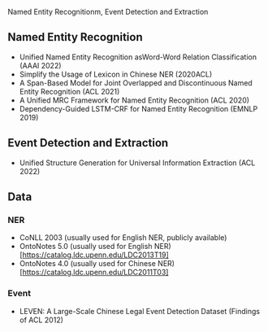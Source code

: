 Named Entity Recognitionm, Event Detection and Extraction

## Named Entity Recognition
- Unified Named Entity Recognition asWord-Word Relation Classification (AAAI 2022)
- Simplify the Usage of Lexicon in Chinese NER (2020ACL)
- A Span-Based Model for Joint Overlapped and Discontinuous Named Entity Recognition (ACL 2021)
- A Unified MRC Framework for Named Entity Recognition (ACL 2020)
- Dependency-Guided LSTM-CRF for Named Entity Recognition (EMNLP 2019)

## Event Detection and Extraction
- Unified Structure Generation for Universal Information Extraction (ACL 2022)


## Data
### NER
- CoNLL 2003 (usually used for English NER, publicly available)
- OntoNotes 5.0 (usually used for English NER) [https://catalog.ldc.upenn.edu/LDC2013T19]
- OntoNotes 4.0 (usually used for Chinese NER) [https://catalog.ldc.upenn.edu/LDC2011T03]
### Event
- LEVEN: A Large-Scale Chinese Legal Event Detection Dataset (Findings of ACL 2012)
